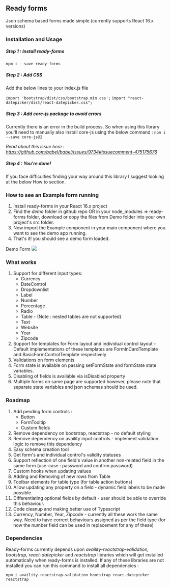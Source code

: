 ## Ready forms

Json schema based forms made simple (currently supports React 16.x versions)

### Installation and Usage

##### Step 1 : Install ready-forms
<code>npm i --save ready-forms</code>


##### Step 2 : Add CSS

Add the below lines to your index.js file

<code>import 'bootstrap/dist/css/bootstrap.min.css';</code>
<code>import "react-datepicker/dist/react-datepicker.css";</code>

##### Step 3 : Add core-js package to avoid errors

Currently there is an error in the build process. So when using this library you'll need to manually also install core-js using the below command :
<code>npm i --save core-js@2</code>

<i>Read about this issue here : https://github.com/babel/babel/issues/9734#issuecomment-475175676</i>

##### Step 4 : You're done!
If you face difficulties finding your way around this library I suggest looking at the below How to section.

### How to see an Example form running

1. Install ready-forms in your React 16.x project
2. Find the <i>demo</i> folder in github repo OR in your node_modules => ready-forms folder, download or copy the files from Demo folder into your own project's src folder.
3. Now import the Example component in your main component where you want to see the demo app running.
4. That's it! you should see a demo form loaded.

Demo Form
![](src/assets/demo.gif)

### What works

1. Support for different input types:
   - Currency
   - DateControl
   - Dropdownlist
   - Label
   - Number
   - Percentage
   - Radio
   - Table - (Note : nested tables are not supported)
   - Text
   - Website
   - Year
   - Zipcode
2. Support for templates for Form layout and individual control layout - Default implementations of these templates are FormInCardTemplate and BasicFormControlTemplate respectively
3. Validations on form elements
4. Form state is available on passing setFormState and formState state variables.
5. Disabling of fields is available via isDisabled property
6. Multiple forms on same page are supported however, please note that separate state variables and json schemas should be used.

### Roadmap

1. Add pending form controls :
   - Button
   - FormTooltip
   - Custom fields
2. Remove dependency on bootstrap, reactstrap - no default styling
3. Remove dependency on availity input controls - implement validation logic to remove this dependency
4. Easy schema creation tool
5. Get form's and individual control's validity statuses
6. Support reflection of one field's value in another non-related field in the same form (use-case : password and confirm password)
7. Custom hooks when updating values
8. Adding and Removing of new rows from Table
9. Toolbar elements for table type (for table action buttons)
10. Allow updating any property on a field - dynamic field labels to be made possible.
11. Differentiating optional fields by default - user should be able to override this behaviour.
12. Code cleanup and making better use of Typescript
13. Currency, Number, Year, Zipcode - currently all these work the same way. Need to have correct behaviours assigned as per the field type (for now the number field can be used in replacement for any of these)


### Dependencies

Ready-forms currently depends upon <i> availity-reactstrap-validation, bootstrap, react-datepicker</i> and <i>reactstrap </i> libraries which will get installed automatically when ready-forms is installed. If any of these libraries are not installed you can run this command to install all dependencies :

<code>npm i availity-reactstrap-validation bootstrap react-datepicker reactstrap</code>
